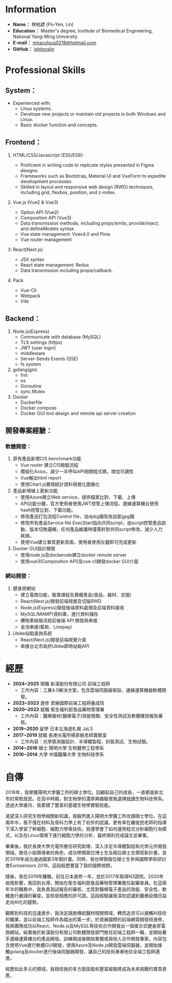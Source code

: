 # Information

- **Name：** 林柏諺 (Po-Yen, Lin)
- **Education：** Master's degree, Institute of Biomedical Engineering, National Yang-Ming University
- **E-mail：** miraculous0218@hotmail.com
- **GitHub：** [ishitoralin](https://github.com/ishitoralin)

# Professional Skills

## System：
  - Experienced with:
    -  Linux systems.
    -  Develope new projects or maintain old projects in both Windows and Linux.
    -  Basic docker function and concepts.

## Frontend：

1. HTML/CSS/Javascript (ES5/ES6):
    - Proficient in writing code to replicate styles presented in Figma designs.
    - Frameworks such as Bootstrap, Material UI and VueForm to expedite development processes.
    -  Skilled in layout and responsive web design (RWD) techniques, including grid, flexbox, position, and z-index.

2. Vue.js (Vue2 & Vue3)
      - Option API (Vue2)
      - Composition API (Vue3)
      - Data transmission methods, including props/emits, provide/inject, and defineModels syntax.
      - Vue state management: Vuex4.0 and Pinia
      - Vue router management

3. React(Next.js)
      - JSX syntax 
      - React state management: Redux
      - Data transmission including props/callback.
4. Pack
     - Vue-Cli
     - Webpack
     - Vite
## Backend：
1. Node.js(Express)
      - Communicate with database (MySQL)
      - TLS settings (https)
      - JWT (user login)
      - middleware
      - Server-Sends Events (SSE)
      - fs system
2. golang(gin)
    - fmt
    - os
    - Goroutine
    - sync.Mutex
3. Docker
      - Dockerfile
      - Docker compose
      - Docker GUI tool design and remote api server creation


## 開發專案經驗：
### 軟體開發：

  1. 原有產品新增CIS benchmark功能
     -  Vue router 建立CIS檢驗流程
     -  模組化Axios，減少一半呼叫API相關程式碼，增加可讀性
     -  Vue輸出html report
     -  使用Chart.js實現統計資料視覺化圖像化
  2. 產品新增線上更新功能
     -  使用Azure建立Web service，提供檔案比對、下載、上傳
     -  API功能分離，官方使用者使用JWT控管上傳流程，邊緣運算機台使用hash控管比對、下載功能。
     -  修改產品打包流程Control file，由dpkg檔改為加密gpg檔
     -  修改所有產品Service file ExecStart指向共同script，由script控管產品啟動、版本切換邏輯，任何產品維護時僅需針對共同script修改，減少人力耗損。
     -  使用Vue建立單頁更新頁面，使用者使用左鍵即可完成更新
  3. Docker GUI設計開發
     - 使用node.js及dockerode建立docker remote server
     - 使用vue3(Composition API)及vue cli開發docker GUI介面

### 網站開發：
1. 健身房網站
    - 建立電商功能，販賣課程及實體產品(食品、器材、衣服)
    - React(Next.js)開發前端視覺及切版RWD
    - Node.js(Express)開發後端資料處理及前端資料接收
    - MySQL(MAMP)資料庫，進行資料儲存
    - 購物車結帳流程前後端 API 開發與串接
    - 金流串接(藍新、Linepay)
2. Ubike站點查詢系統
    - React(Next.js)開發前端視覺介面
    - 串接台北市政府Ubike即時站點API

# 經歷

- **2024~2025** 現職 新漢股份有限公司 前端工程師
  - 工作內容：工業4.0解決方案，包含雲端伺服器架設、邊緣運算機器軟體開發。
- **2023~2023** 進修 資展國際前端工程師養成班
- **2020~2022** 就職 衛生福利部食品藥物管理署
  - 工作內容：醫療器材(醫療電子)效能檢驗、安全性測試及軟體確效報告審核。
- **2019~2020** 留學 日本北海道札幌 JaLS
- **2017~2019** 就職 長庚光電所楊家銘老師實驗室
  - 工作內容：光學感測器設計、半導體製程、封裝測試、生物試驗。
- **2014~2016** 碩士 陽明大學 生物醫學工程學系
- **2010~2014** 大學 中國醫藥大學 生物科技學系


# 自傳

2016年，我榮獲陽明大學醫工所的碩士學位。回顧起自己的成長，一直都是新北市的常駐居民。在高中時期，對生物學的濃厚興趣驅使我選擇就讀生物科技學系。透過大學歲月，我累積了豐富的基礎生物學實驗技能。

渴望深入研究生物學相關新知識，我毅然進入陽明大學醫工所攻讀碩士學位。在這兩年中，我不僅在材料及骨科力學上有了初步的認識，更有幸在羅俊民老師的指導下深入學習了幹細胞、細胞力學等技術。我還學會了如何運用程式分析細胞行為模式，以及在Linux環境下進行細胞力學的分析，最終順利完成論文並畢業。

畢業後，我於長庚大學光電所擔任研究助理，深入涉足半導體製程和光學元件開發領域。擔任小組領導者的角色，成功帶領兩位博士生及兩位碩士生撰寫新計畫，並於2019年成功通過國家3年期計畫。同時，我也帶領兩位碩士生參與國際學術研討會Eurosensors 2018，這段經歷豐富了我的國際視野。

隨後，我在2019年離職，前往日本進修一年，並於2017年取得N3證照。2020年疫情影響，我回到台灣，開始在衛生福利部食品藥物管理署擔任副審查員。在這兩年半的職務中，我負責測試報告的審核，尤其對醫療電子產品的效能、安全性、軟體進行嚴謹的審查，並核發相應的許可證。這段經驗讓我深刻認識到醫療設備日益走向AI化的趨勢。

觀察到科技的迅速進步，我決定跳脫傳統醫材相關領域，轉而追求可以接觸AI技術的職業，並以前端工程師作為踏出的第一步。於資展國際的前端網頁開發班進修，我與團隊成功以React、Node.js及MySQL等技術合作開發出一個複合式健身房電商網站。結業後於新漢股份有限公司軟體開發部門擔任前端工程師一職，並開始著手邊緣運算機台的產品開發。訓練期過後開始單獨或與他人合作開發專案，內容包含使用Vue進行軟體GUI開發，使用Azure及Node.js開發雲端伺服器，並開始接觸golang及docker進行後端伺服器開發，讓自己的技術漸漸地往全端工程師邁進。

經歷如此多元的領域，我相信我的多方面技能和豐富經驗將成為未來挑戰的寶貴資產。
